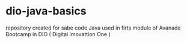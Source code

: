 # dio-java-basics
repository created for sabe code Java used in firts module of Avanade Bootcamp in DIO ( Digital Imovattion One )

